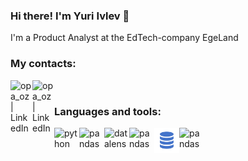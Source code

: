 ### Hi there! I'm Yuri Ivlev 👋
I'm a Product Analyst at the EdTech-company EgeLand

### My contacts:
[<img align="left" alt="opa_oz | LinkedIn" width="35px" src="https://img.icons8.com/?size=512&id=9R1sV3QvY18K&format=png" />](https://t.me/yuriy_ivlev)
[<img align="left" alt="opa_oz | LinkedIn" width="35px" src="https://img.icons8.com/?size=512&id=124377&format=png" />](mailto:ivlev1305@gmail.com)


<br />


### Languages and tools:
<img align="left" alt="python" width="40px" src="https://cdn.jsdelivr.net/gh/devicons/devicon/icons/python/python-original-wordmark.svg" />
<img align="left" alt="pandas" width="40px" src="https://cdn.jsdelivr.net/gh/devicons/devicon/icons/postgresql/postgresql-original.svg" />
<img align="left" alt="datalens" width="40px" src="https://static5.tgstat.ru/channels/_0/52/52b6c26fbd94eaf5dd1bd68b116b05b9.jpg" />
<img align="left" alt="pandas" width="40px" src="https://cdn.jsdelivr.net/gh/devicons/devicon/icons/jupyter/jupyter-original-wordmark.svg" />
<img align="left" alt="jupiter" width="40px" src="https://raw.githubusercontent.com/github/explore/80688e429a7d4ef2fca1e82350fe8e3517d3494d/topics/sql/sql.png" />
<img align="left" alt="pandas" width="40px" src="https://cdn.jsdelivr.net/gh/devicons/devicon/icons/pandas/pandas-original-wordmark.svg" />
<img align="left" alt="" width="40px" src="https://seaborn.pydata.org/_images/logo-tall-lightbg.svg" />
<img align="left" alt="" width="40px" src="https://matplotlib.org/stable/_images/sphx_glr_logos2_001.png" />
<img align="left" alt="" width="40px" src="https://seeklogo.com/images/S/scipy-logo-7D9F267684-seeklogo.com.png" />
<img align="left" alt="" width="40px" src="https://img.icons8.com/?size=512&id=9Kvi1p1F0tUo&format=png" />
<img align="left" alt="" width="40px" src="https://dbeaver.io/wp-content/uploads/2015/09/beaver-head.png" />






<br />
<br />
